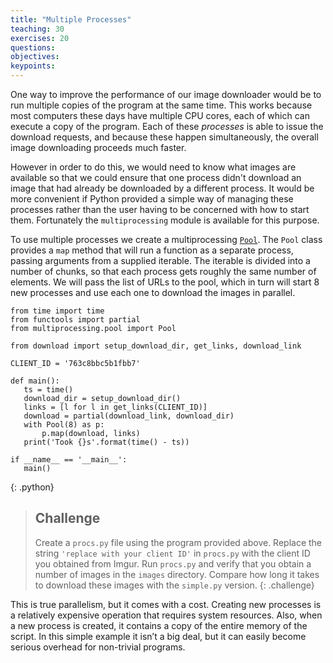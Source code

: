 ```yaml
---
title: "Multiple Processes"
teaching: 30
exercises: 20
questions:
objectives:
keypoints:
---
```

One way to improve the performance of our image downloader would be to run multiple copies of the program at the same time. This works because
most computers these days have multiple CPU cores, each of which can execute a copy of the program. Each of these *processes* is able to issue the download 
requests, and because these happen simultaneously, the overall image downloading proceeds much faster. 

However in order to do this, we would need to know what images are available so that we could ensure that one process didn't download an image
that had already be downloaded by a different process. It would be more convenient if Python provided a simple way of managing these processes 
rather than the user having to be concerned with how to start them. Fortunately the `multiprocessing` module is available for this purpose.

To use multiple processes we create a multiprocessing [`Pool`](https://docs.python.org/2/library/multiprocessing.html#module-multiprocessing.pool). 
The `Pool` class provides a `map` method that will run a function as a separate process, passing arguments from a supplied iterable. The iterable
is divided into a number of chunks, so that each process gets roughly the same number of elements. We will pass the list of URLs to the pool, which 
in turn will start 8 new processes and use each one to download the images in parallel. 

~~~
from time import time
from functools import partial
from multiprocessing.pool import Pool

from download import setup_download_dir, get_links, download_link

CLIENT_ID = '763c8bbc5b1fbb7'

def main():
   ts = time()
   download_dir = setup_download_dir()
   links = [l for l in get_links(CLIENT_ID)]
   download = partial(download_link, download_dir)
   with Pool(8) as p:
       p.map(download, links)
   print('Took {}s'.format(time() - ts))

if __name__ == '__main__':
   main()
~~~
{: .python}

> ## Challenge
>
> Create a `procs.py` file using the program provided above. Replace the string `'replace with your client ID'` in 
> `procs.py` with the client ID you obtained from Imgur. Run `procs.py` and verify that you obtain a number of images in the `images`
> directory. Compare how long it takes to download these images with the `simple.py` version.
{: .challenge}

This is true parallelism, but it comes with a cost. Creating new processes is a relatively expensive operation that requires system resources.
Also, when a new process is created, it contains a copy of the entire memory of the script. In this simple example it isn’t a big deal, but it 
can easily become serious overhead for non-trivial programs.